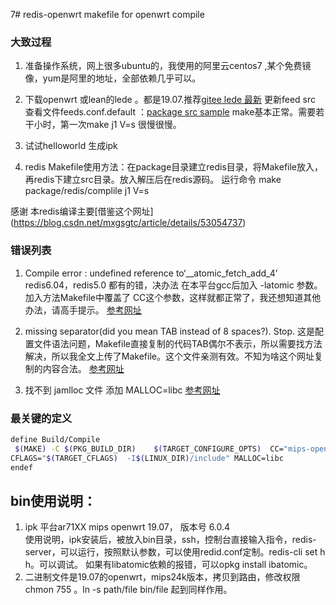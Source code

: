 7# redis-openwrt
makefile  for  openwrt    compile 




### 大致过程

1. 准备操作系统，网上很多ubuntu的，我使用的阿里云centos7 ,某个免费镜像，yum是阿里的地址，全部依赖几乎可以。 
2. 下载openwrt 或lean的lede  。都是19.07.推荐[gitee lede 最新](https://gitee.com/ewewgit/lean-lede)
更新feed src 查看文件feeds.conf.default ：[package src sample](https://gitee.com/tqizhe/ledepackages?_from=gitee_search)
make基本正常。需要若干小时，第一次make j1  V=s 很慢很慢。
3. 试试helloworld 生成ipk

4. redis Makefile使用方法：在package目录建立redis目录，将Makefile放入，再redis下建立src目录。放入解压后在redis源码。
运行命令 make package/redis/complile j1  V=s 

感谢 本redis编译主要[借鉴这个网址]
(https://blog.csdn.net/mxgsgtc/article/details/53054737)

### 错误列表
1. Compile error : undefined reference to‘__atomic_fetch_add_4’
redis6.04，redis5.0 都有的错，决办法 在本平台gcc后加入 -latomic 参数。
加入方法Makefile中覆盖了 CC这个参数，这样就都正常了，我还想知道其他办法，请高手提示。
[参考网址](https://stackoverflow.com/questions/35884832/compile-error-undefined-reference-to-atomic-fetch-add-4)

2. missing separator(did you mean TAB instead of 8 spaces?). Stop.
这是配置文件语法问题，Makefile直接复制的代码TAB偶尔不表示，所以需要找方法解决，所以我全文上传了Makefile。这个文件亲测有效。不知为啥这个网址复制的内容合法。
[参考网址](https://www.it1352.com/624924.html)
3. 找不到 jamlloc 文件
 添加 MALLOC=libc 
[参考网址](https://blog.csdn.net/mxgsgtc/article/details/53054737)

### 最关键的定义
```sh
define Build/Compile
 $(MAKE) -C $(PKG_BUILD_DIR)    $(TARGET_CONFIGURE_OPTS)  CC="mips-openwrt-linux-musl-gcc  -latomic " \
CFLAGS="$(TARGET_CFLAGS)  -I$(LINUX_DIR)/include" MALLOC=libc 
endef
```

## bin使用说明：
1. ipk 平台ar71XX   mips  openwrt 19.07， 版本号 6.0.4  
使用说明，ipk安装后，被放入bin目录，ssh，控制台直接输入指令，redis-server，可以运行，按照默认参数，可以使用redid.conf定制。redis-cli  set h h。可以调试。
如果有libatomic依赖的报错，可以opkg install ibatomic。
2. 二进制文件是19.07的openwrt，mips24k版本，拷贝到路由，修改权限 chmon 755 。ln -s  path/file   bin/file 
起到同样作用。

